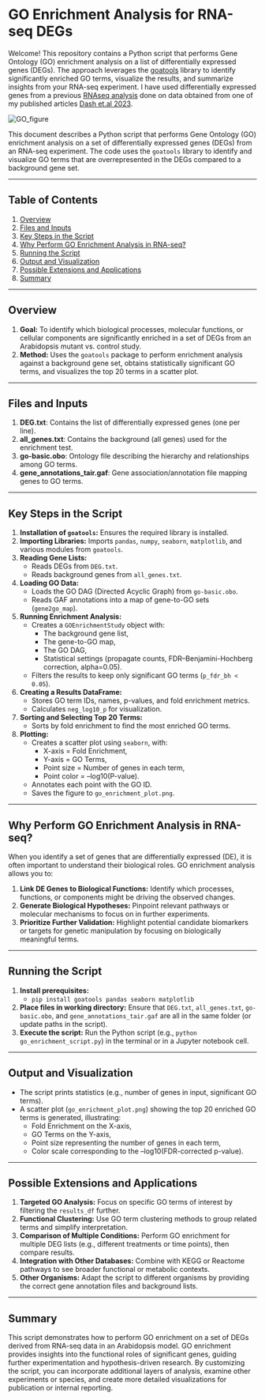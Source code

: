 # GO Enrichment Analysis for RNA-seq DEGs
Welcome! This repository contains a Python script that performs Gene Ontology (GO) enrichment analysis on a list of differentially expressed genes (DEGs). The approach leverages the [goatools](https://github.com/tanghaibao/goatools) library to identify significantly enriched GO terms, visualize the results, and summarize insights from your RNA-seq experiment. I have used differentially expressed genes from a previous [RNAseq analysis](https://github.com/linkangit/RNAseq-analysis-PyDESeq2) done on data obtained from one of my published articles [Dash et.al 2023](https://doi.org/10.1093/plphys/kiad465).

![GO_figure](results/output_0_21.png)

This document describes a Python script that performs Gene Ontology (GO) enrichment analysis on a set of differentially expressed genes (DEGs) from an RNA-seq experiment. The code uses the `goatools` library to identify and visualize GO terms that are overrepresented in the DEGs compared to a background gene set.

---

## Table of Contents
1. [Overview](#overview)
2. [Files and Inputs](#files-and-inputs)
3. [Key Steps in the Script](#key-steps-in-the-script)
4. [Why Perform GO Enrichment Analysis in RNA-seq?](#why-perform-go-enrichment-analysis-in-rna-seq)
5. [Running the Script](#running-the-script)
6. [Output and Visualization](#output-and-visualization)
7. [Possible Extensions and Applications](#possible-extensions-and-applications)
8. [Summary](#summary)

---

## Overview
1. **Goal:** To identify which biological processes, molecular functions, or cellular components are significantly enriched in a set of DEGs from an Arabidopsis mutant vs. control study.  
2. **Method:** Uses the `goatools` package to perform enrichment analysis against a background gene set, obtains statistically significant GO terms, and visualizes the top 20 terms in a scatter plot.

---

## Files and Inputs
1. **DEG.txt**: Contains the list of differentially expressed genes (one per line).  
2. **all_genes.txt**: Contains the background (all genes) used for the enrichment test.  
3. **go-basic.obo**: Ontology file describing the hierarchy and relationships among GO terms.  
4. **gene_annotations_tair.gaf**: Gene association/annotation file mapping genes to GO terms.  

---

## Key Steps in the Script
1. **Installation of `goatools`:** Ensures the required library is installed.  
2. **Importing Libraries:** Imports `pandas`, `numpy`, `seaborn`, `matplotlib`, and various modules from `goatools`.  
3. **Reading Gene Lists:**  
   - Reads DEGs from `DEG.txt`.  
   - Reads background genes from `all_genes.txt`.  
4. **Loading GO Data:**  
   - Loads the GO DAG (Directed Acyclic Graph) from `go-basic.obo`.  
   - Reads GAF annotations into a map of gene-to-GO sets (`gene2go_map`).  
5. **Running Enrichment Analysis:**  
   - Creates a `GOEnrichmentStudy` object with:  
     - The background gene list,  
     - The gene-to-GO map,  
     - The GO DAG,  
     - Statistical settings (propagate counts, FDR–Benjamini-Hochberg correction, alpha=0.05).  
   - Filters the results to keep only significant GO terms (`p_fdr_bh < 0.05`).  
6. **Creating a Results DataFrame:**  
   - Stores GO term IDs, names, p-values, and fold enrichment metrics.  
   - Calculates `neg_log10_p` for visualization.  
7. **Sorting and Selecting Top 20 Terms:**  
   - Sorts by fold enrichment to find the most enriched GO terms.  
8. **Plotting:**  
   - Creates a scatter plot using `seaborn`, with:  
     - X-axis = Fold Enrichment,  
     - Y-axis = GO Terms,  
     - Point size = Number of genes in each term,  
     - Point color = –log10(P-value).  
   - Annotates each point with the GO ID.  
   - Saves the figure to `go_enrichment_plot.png`.  

---

## Why Perform GO Enrichment Analysis in RNA-seq?
When you identify a set of genes that are differentially expressed (DE), it is often important to understand their biological roles. GO enrichment analysis allows you to:
1. **Link DE Genes to Biological Functions:** Identify which processes, functions, or components might be driving the observed changes.  
2. **Generate Biological Hypotheses:** Pinpoint relevant pathways or molecular mechanisms to focus on in further experiments.  
3. **Prioritize Further Validation:** Highlight potential candidate biomarkers or targets for genetic manipulation by focusing on biologically meaningful terms.

---

## Running the Script
1. **Install prerequisites:**
   - `pip install goatools pandas seaborn matplotlib`
2. **Place files in working directory:** Ensure that `DEG.txt`, `all_genes.txt`, `go-basic.obo`, and `gene_annotations_tair.gaf` are all in the same folder (or update paths in the script).
3. **Execute the script:** Run the Python script (e.g., `python go_enrichment_script.py`) in the terminal or in a Jupyter notebook cell.

---

## Output and Visualization
- The script prints statistics (e.g., number of genes in input, significant GO terms).  
- A scatter plot (`go_enrichment_plot.png`) showing the top 20 enriched GO terms is generated, illustrating:  
  - Fold Enrichment on the X-axis,  
  - GO Terms on the Y-axis,  
  - Point size representing the number of genes in each term,  
  - Color scale corresponding to the –log10(FDR-corrected p-value).

---

## Possible Extensions and Applications
1. **Targeted GO Analysis:** Focus on specific GO terms of interest by filtering the `results_df` further.  
2. **Functional Clustering:** Use GO term clustering methods to group related terms and simplify interpretation.  
3. **Comparison of Multiple Conditions:** Perform GO enrichment for multiple DEG lists (e.g., different treatments or time points), then compare results.  
4. **Integration with Other Databases:** Combine with KEGG or Reactome pathways to see broader functional or metabolic contexts.  
5. **Other Organisms:** Adapt the script to different organisms by providing the correct gene annotation files and background lists.

---

## Summary
This script demonstrates how to perform GO enrichment on a set of DEGs derived from RNA-seq data in an Arabidopsis model. GO enrichment provides insights into the functional roles of significant genes, guiding further experimentation and hypothesis-driven research. By customizing the script, you can incorporate additional layers of analysis, examine other experiments or species, and create more detailed visualizations for publication or internal reporting.
